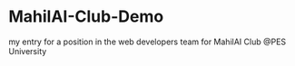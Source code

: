 # MahilAI-Club-Demo
my entry for a position in the web developers team for MahilAI Club @PES University 

